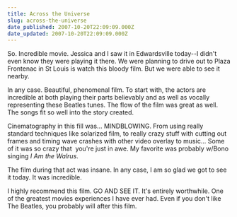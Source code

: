 ```yaml
---
title: Across the Universe
slug: across-the-universe
date_published: 2007-10-20T22:09:09.000Z
date_updated: 2007-10-20T22:09:09.000Z
---
```


So. Incredible movie. Jessica and I saw it in Edwardsville today--I didn't even know they were playing it there. We were planning to drive out to Plaza Frontenac in St Louis is watch this bloody film. But we were able to see it nearby.

In any case. Beautiful, phenomenal film. To start with, the actors are incredible at both playing their parts believably and as well as vocally representing these Beatles tunes. The flow of the film was great as well. The songs fit so well into the story created.

Cinematography in this fill was... MINDBLOWING. From using really standard techniques like solarized film, to really crazy stuff with cutting out frames and timing wave crashes with other video overlay to music... Some of it was so crazy that  you're just in awe. My favorite was probably w/Bono singing *I Am the Walrus*.

The film during that act was insane. In any case, I am so glad we got to see it today. It was incredible.

I highly recommend this film. GO AND SEE IT. It's entirely worthwhile. One of the greatest movies experiences I have ever had. Even if you don't like The Beatles, you probably will after this film.

